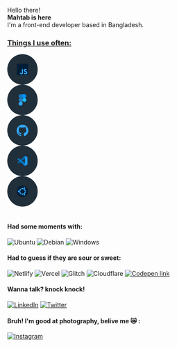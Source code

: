Hello there! <br>
**Mahtab is here** <br>
I'm a front-end developer based in Bangladesh.
<br>
<u><h3>Things I use often:</h3></u>
<div height="90rem" width="210rem" style="display:grid;">
<img src="https://raw.githubusercontent.com/mahtamun-hoque-fahim/server/48cb0cab391c310afca7186acfdf3cef90b71b2b/for-readme/readme%20badge%207.svg" alt="  JavaScript " style="display:block;" height="70rem">
<img src="https://raw.githubusercontent.com/mahtamun-hoque-fahim/server/48cb0cab391c310afca7186acfdf3cef90b71b2b/for-readme/readme%20badge%2011.svg" alt="  Git " style="display:block;" height="70rem">
<img src="https://raw.githubusercontent.com/mahtamun-hoque-fahim/server/48cb0cab391c310afca7186acfdf3cef90b71b2b/for-readme/readme%20badge%209.svg" alt=" Github  " style="display:block;" height="70rem">
<img src="https://raw.githubusercontent.com/mahtamun-hoque-fahim/server/48cb0cab391c310afca7186acfdf3cef90b71b2b/for-readme/readme%20badge%2010.svg" alt="  JavaScript " style="display:block;" height="70rem">
<img src="https://raw.githubusercontent.com/mahtamun-hoque-fahim/server/48cb0cab391c310afca7186acfdf3cef90b71b2b/for-readme/readme%20badge%2012.svg" alt=" Github  " style="display:block;" height="70rem">
</div>
<br>

#### Had some moments with:
![Ubuntu](https://img.shields.io/badge/Ubuntu-001D33?style=for-the-badge&logo=ubuntu&logoColor=2FA0F3)
![Debian](https://img.shields.io/badge/Debian-001D33?style=for-the-badge&logo=debian&logoColor=2FA0F3)
![Windows](https://img.shields.io/badge/Windows-001D33?style=for-the-badge&logo=windows&logoColor=2FA0F3)


#### Had to guess if they are sour or sweet:
![Netlify](https://img.shields.io/badge/Netlify-001D33?style=for-the-badge&logo=netlify&logoColor=2FA0F3)
![Vercel](https://img.shields.io/badge/Vercel-001D33?style=for-the-badge&logo=vercel&logoColor=2FA0F3)
![Glitch](https://img.shields.io/badge/Glitch-001D33?style=for-the-badge&logo=glitch&logoColor=2FA0F3)
![Cloudflare](https://img.shields.io/badge/Cloudflare-001D33?style=for-the-badge&logo=Cloudflare&logoColor=2FA0F3)
[![Codepen link](https://img.shields.io/badge/Codepen-001D33?style=for-the-badge&logo=codepen&logoColor=2FA0F3)](https://codepen.io/mahtamunhoquefahim)


#### Wanna talk? knock knock!
[![LinkedIn](https://img.shields.io/badge/linkedin-%23001D33.svg?style=for-the-badge&logo=linkedin&logoColor=2FA0F3)](linkedin.com/in/mahtamun-hoque-fahim)
[![Twitter](https://img.shields.io/badge/Twitter-001D33?style=for-the-badge&logo=twitter&logoColor=2FA0F3)](https://twitter.com/mahtamunF)

#### Bruh! I'm good at photography, belive me 😿 :
[![Instagram](https://img.shields.io/badge/Instagram-%23001D33.svg?style=for-the-badge&logo=Instagram&logoColor=2FA0F3)](https://instagram.com/fahim_snaps)

